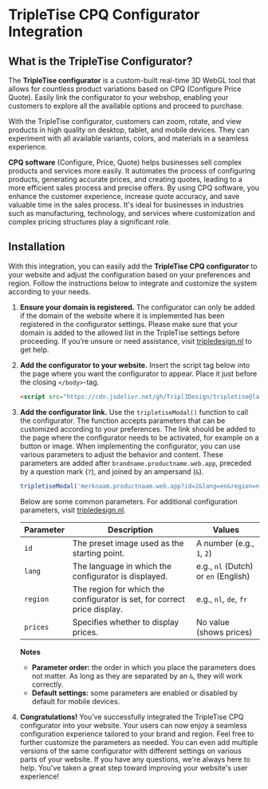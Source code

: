 # TripleTise CPQ Configurator Integration

## What is the TripleTise Configurator?
The **TripleTise configurator** is a custom-built real-time 3D WebGL tool that allows for countless product variations based on CPQ (Configure Price Quote). Easily link the configurator to your webshop, enabling your customers to explore all the available options and proceed to purchase.

With the TripleTise configurator, customers can zoom, rotate, and view products in high quality on desktop, tablet, and mobile devices. They can experiment with all available variants, colors, and materials in a seamless experience.

**CPQ software** (Configure, Price, Quote) helps businesses sell complex products and services more easily. It automates the process of configuring products, generating accurate prices, and creating quotes, leading to a more efficient sales process and precise offers.
By using CPQ software, you enhance the customer experience, increase quote accuracy, and save valuable time in the sales process. It's ideal for businesses in industries such as manufacturing, technology, and services where customization and complex pricing structures play a significant role.

## Installation
With this integration, you can easily add the **TripleTise CPQ configurator** to your website and adjust the configuration based on your preferences and region. Follow the instructions below to integrate and customize the system according to your needs.

1. **Ensure your domain is registered.**
   The configurator can only be added if the domain of the website where it is implemented has been registered in the configurator settings. Please make sure that your domain is added to the allowed list in the TripleTise settings before proceeding. If you’re unsure or need assistance, visit [tripledesign.nl](https://tripledesign.nl) to get help.
3. **Add the configurator to your website.**
   Insert the script tag below into the page where you want the configurator to appear. Place it just before the closing `</body>`-tag.

    ```html
    <script src="https://cdn.jsdelivr.net/gh/Tripl3Design/tripletise@latest/tripletiseModal.js"></script>
    ```

4. **Add the configurator link.**
   Use the `tripletiseModal()` function to call the configurator. The function accepts parameters that can be customized according to your preferences. The link should be added to the page where the configurator needs to be activated, for example on a button or image.
   When implementing the configurator, you can use various parameters to adjust the behavior and content. These parameters are added after `brandname.productname.web.app`, preceded by a question mark (`?`), and joined by an ampersand (`&`).
  
     ```javascript
    tripletiseModal('merknaam.productnaam.web.app?id=2&lang=en&region=nl&prices');
    ```
    Below are some common parameters. For additional configuration parameters, visit [tripledesign.nl](https://tripledesign.nl).

    | Parameter       | Description                                                                   | Values                         |
    |-----------------|-------------------------------------------------------------------------------|--------------------------------|
    | `id`            | The preset image used as the starting point.                                  | A number (e.g., `1`, `2`)      |
    | `lang`          | The language in which the configurator is displayed.                          | e.g., `nl` (Dutch) or `en` (English) |
    | `region`        | The region for which the configurator is set, for correct price display.      | e.g., `nl`, `de`, `fr`         |
    | `prices`        | Specifies whether to display prices.                                          | No value (shows prices)        |

    **Notes**
    - **Parameter order:** the order in which you place the parameters does not matter. As long as they are separated by an `&`, they will work correctly.
    - **Default settings:** some parameters are enabled or disabled by default for mobile devices.
  
5. **Congratulations!** You’ve successfully integrated the TripleTise CPQ configurator into your website. Your users can now enjoy a seamless configuration experience tailored to your brand and region. Feel free to further customize the parameters as needed.
   You can even add multiple versions of the same configurator with different settings on various parts of your website. If you have any questions, we're always here to help. You've taken a great step toward improving your website's user experience!
